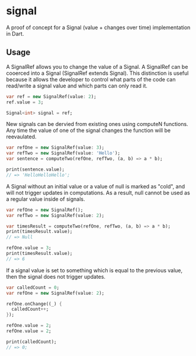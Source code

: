 # signal

A proof of concept for a Signal (value + changes over time) implementation in Dart.

## Usage

A SignalRef allows you to change the value of a Signal.  A SignalRef can be
cooerced into a Signal (SignalRef extends Signal).  This distinction is useful because it allows the developer to control what parts of the code can read/write a signal value and which parts can only read it.

```dart
var ref = new SignalRef(value: 2);
ref.value = 3;

Signal<int> signal = ref;
```

New signals can be dervied from existing ones using computeN functions.  Any time the
value of one of the signal changes the function will be reevaulated.

```dart
var refOne = new SignalRef(value: 3);
var refTwo = new SignalRef(value: 'Hello');
var sentence = computeTwo(refOne, refTwo, (a, b) => a * b);

print(sentence.value);
// => 'HelloHelloHello';
```

A Signal without an initial value or a value of null is marked as "cold", and will
not trigger updates in computations.  As a result, null cannot be used as a regular value inside of signals.

```dart
var refOne = new SignalRef();
var refTwo = new SignalRef(value: 2);

var timesResult = computeTwo(refOne, refTwo, (a, b) => a * b);
print(timesResult.value);
// => Null

refOne.value = 3;
print(timesResult.value);
// => 6

```

If a signal value is set to something which is equal to the previous value, then the signal does not trigger updates.

```dart
var calledCount = 0;
var refOne = new SignalRef(value: 2);

refOne.onChange((_) {
  calledCount++;
});

refOne.value = 2;
refOne.value = 2;

print(calledCount);
// => 0;
```
